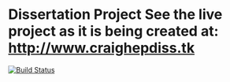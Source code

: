 Dissertation Project
See the live project as it is being created at:
http://www.craighepdiss.tk
===
[![Build Status](https://travis-ci.org/craighep/Dissertation.svg?branch=master)](https://travis-ci.org/craighep/Dissertation)